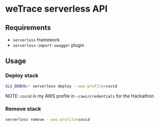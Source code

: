# weTrace serverless API

## Requirements

- `serverless` framework
- `serverless-import-swagger` plugin

## Usage

### Deploy stack

```bash
SLS_DEBUG=* serverless deploy --aws-profile=covid
```

NOTE: `covid` is my AWS profile in `~/aws/credentials` for the Hackathon

### Remove stack

```bash
serverless remove --aws-profile=covid
```
